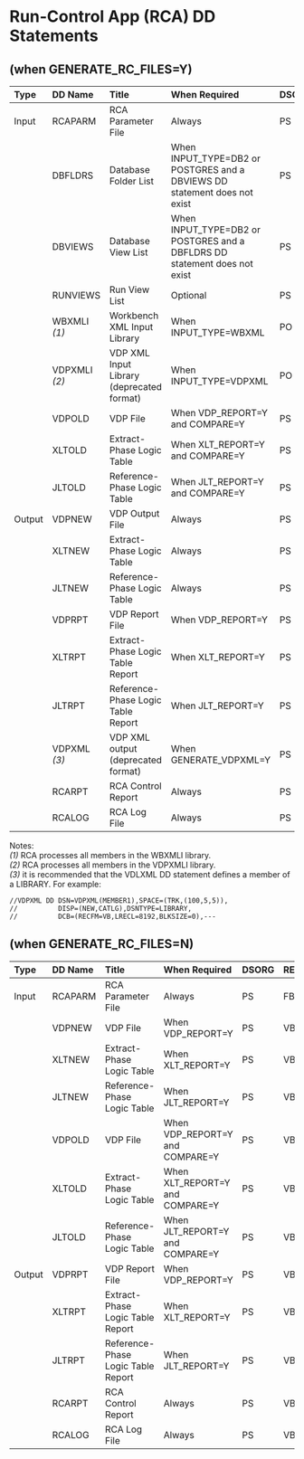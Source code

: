 # Run-Control App (RCA) DD Statements  
## (when GENERATE_RC_FILES=Y)
  
|Type|DD Name|Title|When Required|DSORG|RECFM|LRECL|  
|:-|:-|:-|:-|:-|:-|-:|
|Input|RCAPARM|RCA Parameter File|Always|PS|FB|80|
||DBFLDRS|Database Folder List|When INPUT_TYPE=DB2 or POSTGRES and a DBVIEWS DD statement does not exist|PS|FB|80|
||DBVIEWS|Database View List|When INPUT_TYPE=DB2 or POSTGRES and a DBFLDRS DD statement does not exist|PS|FB|80|
||RUNVIEWS|Run View List|Optional|PS|FB|80|
||WBXMLI *(1)*|Workbench XML Input Library|When INPUT_TYPE=WBXML|PO|VB|8192|
||VDPXMLI *(2)*|VDP XML Input Library (deprecated format) |When INPUT_TYPE=VDPXML|PO|VB|8192|
||VDPOLD|VDP File|When VDP_REPORT=Y and COMPARE=Y|PS|VB|8192|
||XLTOLD|Extract-Phase Logic Table|When XLT_REPORT=Y and COMPARE=Y|PS|VB|8192|
||JLTOLD|Reference-Phase Logic Table|When JLT_REPORT=Y and COMPARE=Y|PS|VB|8192|
|Output|VDPNEW|VDP Output File|Always|PS|VB|8192|
||XLTNEW|Extract-Phase Logic Table|Always|PS|VB|8192|
||JLTNEW|Reference-Phase Logic Table|Always|PS|VB|8192|
||VDPRPT|VDP Report File|When VDP_REPORT=Y|PS|VB|8192|
||XLTRPT|Extract-Phase Logic Table Report|When XLT_REPORT=Y|PS|VB|8192|
||JLTRPT|Reference-Phase Logic Table Report|When JLT_REPORT=Y|PS|VB|8192|
||VDPXML *(3)*|VDP XML output (deprecated format) |When GENERATE_VDPXML=Y|PS|VB|8192|
||RCARPT|RCA Control Report|Always|PS|VB|164|
||RCALOG|RCA Log File|Always|PS|VB|164|

Notes:  
*(1)* RCA processes all members in the WBXMLI library.  
*(2)* RCA processes all members in the VDPXMLI library.  
*(3)* it is recommended that the VDLXML DD statement defines a member of a LIBRARY. For example: 
```
//VDPXML DD DSN=VDPXML(MEMBER1),SPACE=(TRK,(100,5,5)),
//          DISP=(NEW,CATLG),DSNTYPE=LIBRARY,
//          DCB=(RECFM=VB,LRECL=8192,BLKSIZE=0),---
```

## (when GENERATE_RC_FILES=N)
  
|Type|DD Name|Title|When Required|DSORG|RECFM|LRECL|  
|:-|:-|:-|:-|:-|:-|-:|
|Input|RCAPARM|RCA Parameter File|Always|PS|FB|80|
||VDPNEW|VDP File|When VDP_REPORT=Y|PS|VB|8192|
||XLTNEW|Extract-Phase Logic Table|When XLT_REPORT=Y|PS|VB|8192|
||JLTNEW|Reference-Phase Logic Table|When JLT_REPORT=Y|PS|VB|8192|
||VDPOLD|VDP File|When VDP_REPORT=Y and COMPARE=Y|PS|VB|8192|
||XLTOLD|Extract-Phase Logic Table|When XLT_REPORT=Y and COMPARE=Y|PS|VB|8192|
||JLTOLD|Reference-Phase Logic Table|When JLT_REPORT=Y and COMPARE=Y|PS|VB|8192|
|Output|VDPRPT|VDP Report File|When VDP_REPORT=Y|PS|VB|8192|
||XLTRPT|Extract-Phase Logic Table Report|When XLT_REPORT=Y|PS|VB|8192|
||JLTRPT|Reference-Phase Logic Table Report|When JLT_REPORT=Y|PS|VB|8192|
||RCARPT|RCA Control Report|Always|PS|VB|164|
||RCALOG|RCA Log File|Always|PS|VB|164|
